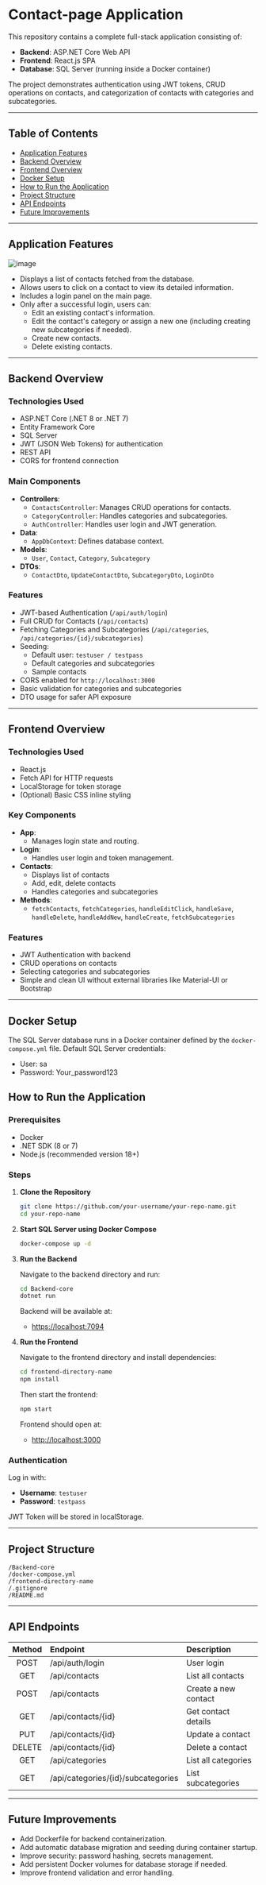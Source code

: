 # Contact-page Application

This repository contains a complete full-stack application consisting of:

- **Backend**: ASP.NET Core Web API
- **Frontend**: React.js SPA
- **Database**: SQL Server (running inside a Docker container)

The project demonstrates authentication using JWT tokens, CRUD operations on contacts, and categorization of contacts with categories and subcategories.


---

## Table of Contents

- [Application Features](#application-features)
- [Backend Overview](#backend-overview)
- [Frontend Overview](#frontend-overview)
- [Docker Setup](#docker-setup)
- [How to Run the Application](#how-to-run-the-application)
- [Project Structure](#project-structure)
- [API Endpoints](#api-endpoints)
- [Future Improvements](#future-improvements)

---

## Application Features

![image](https://github.com/user-attachments/assets/c0940ab2-2052-4e2d-866f-84b623a1535b)


- Displays a list of contacts fetched from the database.
- Allows users to click on a contact to view its detailed information.
- Includes a login panel on the main page.
- Only after a successful login, users can:
  - Edit an existing contact's information.
  - Edit the contact's category or assign a new one (including creating new subcategories if needed).
  - Create new contacts.
  - Delete existing contacts.

---

## Backend Overview

### Technologies Used

- ASP.NET Core (.NET 8 or .NET 7)
- Entity Framework Core
- SQL Server
- JWT (JSON Web Tokens) for authentication
- REST API
- CORS for frontend connection

### Main Components

- **Controllers**:
  - `ContactsController`: Manages CRUD operations for contacts.
  - `CategoryController`: Handles categories and subcategories.
  - `AuthController`: Handles user login and JWT generation.
- **Data**:
  - `AppDbContext`: Defines database context.
- **Models**:
  - `User`, `Contact`, `Category`, `Subcategory`
- **DTOs**:
  - `ContactDto`, `UpdateContactDto`, `SubcategoryDto`, `LoginDto`

### Features

- JWT-based Authentication (`/api/auth/login`)
- Full CRUD for Contacts (`/api/contacts`)
- Fetching Categories and Subcategories (`/api/categories`, `/api/categories/{id}/subcategories`)
- Seeding:
  - Default user: `testuser / testpass`
  - Default categories and subcategories
  - Sample contacts
- CORS enabled for `http://localhost:3000`
- Basic validation for categories and subcategories
- DTO usage for safer API exposure

---

## Frontend Overview

### Technologies Used

- React.js
- Fetch API for HTTP requests
- LocalStorage for token storage
- (Optional) Basic CSS inline styling

### Key Components

- **App**:
  - Manages login state and routing.
- **Login**:
  - Handles user login and token management.
- **Contacts**:
  - Displays list of contacts
  - Add, edit, delete contacts
  - Handles categories and subcategories
- **Methods**:
  - `fetchContacts`, `fetchCategories`, `handleEditClick`, `handleSave`, `handleDelete`, `handleAddNew`, `handleCreate`, `fetchSubcategories`

### Features

- JWT Authentication with backend
- CRUD operations on contacts
- Selecting categories and subcategories
- Simple and clean UI without external libraries like Material-UI or Bootstrap

---

## Docker Setup

The SQL Server database runs in a Docker container defined by the `docker-compose.yml` file. Default SQL Server credentials:

- User: sa
- Password: Your_password123

## How to Run the Application

### Prerequisites

* Docker
* .NET SDK (8 or 7)
* Node.js (recommended version 18+)

### Steps

1. **Clone the Repository**

   ```bash
   git clone https://github.com/your-username/your-repo-name.git
   cd your-repo-name
   ```

2. **Start SQL Server using Docker Compose**

   ```bash
   docker-compose up -d
   ```

3. **Run the Backend**

   Navigate to the backend directory and run:

   ```bash
   cd Backend-core
   dotnet run
   ```

   Backend will be available at:

   * [https://localhost:7094](https://localhost:7094)

4. **Run the Frontend**

   Navigate to the frontend directory and install dependencies:

   ```bash
   cd frontend-directory-name
   npm install
   ```

   Then start the frontend:

   ```bash
   npm start
   ```

   Frontend should open at:

   * [http://localhost:3000](http://localhost:3000)

### Authentication

Log in with:

* **Username**: `testuser`
* **Password**: `testpass`

JWT Token will be stored in localStorage.

---

## Project Structure

```
/Backend-core
/docker-compose.yml
/frontend-directory-name
/.gitignore
/README.md
```

---

## API Endpoints

| Method | Endpoint                           | Description          | 
| :----: | :--------------------------------- | :------------------- | 
|  POST  | /api/auth/login                    | User login           | 
|   GET  | /api/contacts                      | List all contacts    |
|  POST  | /api/contacts                      | Create a new contact |
|   GET  | /api/contacts/{id}                 | Get contact details  |
|   PUT  | /api/contacts/{id}                 | Update a contact     |
| DELETE | /api/contacts/{id}                 | Delete a contact     |
|   GET  | /api/categories                    | List all categories  |
|   GET  | /api/categories/{id}/subcategories | List subcategories   |

---

## Future Improvements

* Add Dockerfile for backend containerization.
* Add automatic database migration and seeding during container startup.
* Improve security: password hashing, secrets management.
* Add persistent Docker volumes for database storage if needed.
* Improve frontend validation and error handling.
